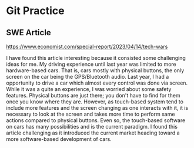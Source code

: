 # Git Practice
## SWE Article
https://www.economist.com/special-report/2023/04/14/tech-wars

I have found this article interesting because it consisted some challenging ideas for me. My driving experience until last year was limited to more hardware-based cars. That is, cars mostly with physical buttons, the only screen on the car being the GPS/Bluetooth audio. Last year, I had a opportunity to drive a car which almost every control was done via screen. While it was a quite an experience, I was worried about some safety features. Physical buttons are just there; you don't have to find for them once you know where they are. However, as touch-based system tend to include more features and the screen changing as one interacts with it, it is necessary to look at the screen and takes more time to perform same actions compared to physical buttons. Even so, the touch-based software on cars has many possibilities and is the current paradigm. I found this article challenging as it introduced the current market heading toward a more software-based development of cars. 